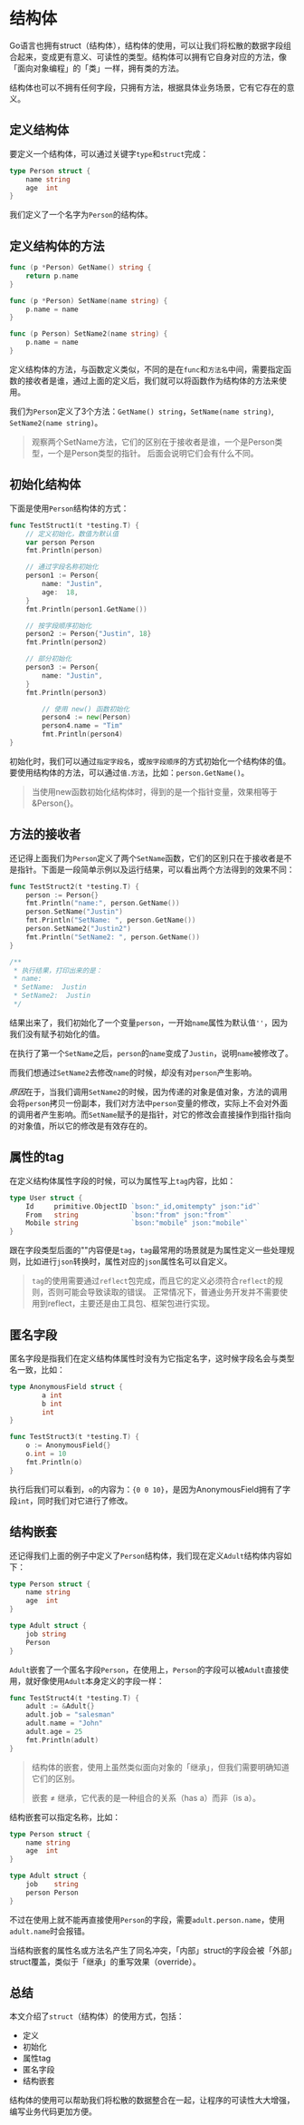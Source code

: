 # 结构体

Go语言也拥有struct（结构体），结构体的使用，可以让我们将松散的数据字段组合起来，变成更有意义、可读性的类型。结构体可以拥有它自身对应的方法，像「面向对象编程」的「类」一样，拥有类的方法。

结构体也可以不拥有任何字段，只拥有方法，根据具体业务场景，它有它存在的意义。

## 定义结构体

要定义一个结构体，可以通过关键字`type`和`struct`完成：

```Go
type Person struct {
	name string
	age  int
}
```

我们定义了一个名字为`Person`的结构体。

## 定义结构体的方法

```Go
func (p *Person) GetName() string {
	return p.name
}

func (p *Person) SetName(name string) {
	p.name = name
}

func (p Person) SetName2(name string) {
	p.name = name
}
```

定义结构体的方法，与函数定义类似，不同的是在`func`和`方法名`中间，需要指定函数的接收者是谁，通过上面的定义后，我们就可以将函数作为结构体的方法来使用。

我们为`Person`定义了3个方法：`GetName() string`，`SetName(name string)`, `SetName2(name string)`。

> 观察两个SetName方法，它们的区别在于接收者是谁，一个是Person类型，一个是Person类型的指针。
> 后面会说明它们会有什么不同。

## 初始化结构体

下面是使用`Person`结构体的方式：

```Go
func TestStruct1(t *testing.T) {
	// 定义初始化，数值为默认值
	var person Person
	fmt.Println(person)

	// 通过字段名称初始化
	person1 := Person{
		name: "Justin",
		age:  18,
	}
	fmt.Println(person1.GetName())

	// 按字段顺序初始化
	person2 := Person{"Justin", 18}
	fmt.Println(person2)

	// 部分初始化
	person3 := Person{
		name: "Justin",
	}
	fmt.Println(person3)

        // 使用 new() 函数初始化
        person4 := new(Person)
        person4.name = "Tim"
        fmt.Println(person4)
}
```

初始化时，我们可以通过`指定字段名`，或`按字段顺序`的方式初始化一个结构体的值。
要使用结构体的方法，可以通过`值.方法`，比如：`person.GetName()`。

> 当使用new函数初始化结构体时，得到的是一个指针变量，效果相等于 &Person{}。

## 方法的接收者

还记得上面我们为`Person`定义了两个`SetName`函数，它们的区别只在于接收者是不是指针。下面是一段简单示例以及运行结果，可以看出两个方法得到的效果不同：

```Go
func TestStruct2(t *testing.T) {
	person := Person{}
	fmt.Println("name:", person.GetName())
	person.SetName("Justin")
	fmt.Println("SetName: ", person.GetName())
	person.SetName2("Justin2")
	fmt.Println("SetName2: ", person.GetName())
}

/**
 * 执行结果，打印出来的是：
 * name:
 * SetName:  Justin
 * SetName2:  Justin
 */
```

结果出来了，我们初始化了一个变量`person`，一开始`name`属性为默认值`''`，因为我们没有赋予初始化的值。

在执行了第一个`SetName`之后，`person`的`name`变成了`Justin`，说明`name`被修改了。

而我们想通过`SetName2`去修改`name`的时候，却没有对`person`产生影响。

*原因*在于，当我们调用`SetName2`的时候，因为传递的对象是值对象，方法的调用会将`person`拷贝一份副本，我们对方法中`person`变量的修改，实际上不会对外面的调用者产生影响。而`SetName`赋予的是指针，对它的修改会直接操作到指针指向的对象值，所以它的修改是有效存在的。

## 属性的tag

在定义结构体属性字段的时候，可以为属性写上`tag`内容，比如：

```Go
type User struct {
	Id     primitive.ObjectID `bson:"_id,omitempty" json:"id"`
	From   string             `bson:"from" json:"from"`
	Mobile string             `bson:"mobile" json:"mobile"`
}
```

跟在字段类型后面的""内容便是`tag`，`tag`最常用的场景就是为属性定义一些处理规则，比如进行`json`转换时，属性对应的`json`属性名可以自定义。

> `tag`的使用需要通过`reflect`包完成，而且它的定义必须符合`reflect`的规则，否则可能会导致读取的错误。
> 正常情况下，普通业务开发并不需要使用到reflect，主要还是由工具包、框架包进行实现。

## 匿名字段

匿名字段是指我们在定义结构体属性时没有为它指定名字，这时候字段名会与类型名一致，比如：

```Go
type AnonymousField struct {
        a int
        b int
        int
}

func TestStruct3(t *testing.T) {
	o := AnonymousField{}
	o.int = 10
	fmt.Println(o)
}
```

执行后我们可以看到，`o`的内容为：`{0 0 10}`，是因为AnonymousField拥有了字段`int`，同时我们对它进行了修改。

## 结构嵌套

还记得我们上面的例子中定义了`Person`结构体，我们现在定义`Adult`结构体内容如下：

```Go
type Person struct {
	name string
	age  int
}

type Adult struct {
	job string
	Person
}
```

`Adult`嵌套了一个匿名字段`Person`，在使用上，`Person`的字段可以被`Adult`直接使用，就好像使用`Adult`本身定义的字段一样：

```Go
func TestStruct4(t *testing.T) {
	adult := &Adult{}
	adult.job = "salesman"
	adult.name = "John"
	adult.age = 25
	fmt.Println(adult)
}
```

> 结构体的嵌套，使用上虽然类似面向对象的「继承」，但我们需要明确知道它们的区别。
>
> 嵌套 ≠ 继承，它代表的是一种组合的关系（has a）而非（is a）。

结构嵌套可以指定名称，比如：

```Go
type Person struct {
	name string
	age  int
}

type Adult struct {
	job    string
	person Person
}
```

不过在使用上就不能再直接使用`Person`的字段，需要`adult.person.name`，使用`adult.name`时会报错。

当结构嵌套的属性名或方法名产生了同名冲突，「内部」struct的字段会被「外部」struct覆盖，类似于「继承」的重写效果（override）。

## 总结

本文介绍了`struct`（结构体）的使用方式，包括：

* 定义
* 初始化
* 属性tag
* 匿名字段
* 结构嵌套

结构体的使用可以帮助我们将松散的数据整合在一起，让程序的可读性大大增强，编写业务代码更加方便。

